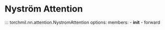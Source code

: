 # Nyström Attention
::: torchmil.nn.attention.NystromAttention
    options:
        members:
            - __init__
            - forward